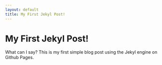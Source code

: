 ```yaml
---
layout: default
title: My First Jekyl Post!
---
```

My First Jekyl Post!
====================
What can I say? This is my first simple blog post using the Jekyl engine on Github Pages.